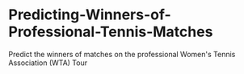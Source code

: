 # Predicting-Winners-of-Professional-Tennis-Matches
Predict the winners of matches on the professional Women's Tennis Association (WTA) Tour
